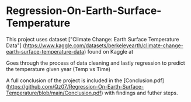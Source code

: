# Regression-On-Earth-Surface-Temperature

This project uses dataset ["Climate Change: Earth Surface Temperature Data"] (https://www.kaggle.com/datasets/berkeleyearth/climate-change-earth-surface-temperature-data) found on Kaggle at 

Goes through the process of data cleaning and lastly regression to predict the temperature given year 
(Temp vs Time) 

A full conclusion of the project is included in the [Conclusion.pdf] (https://github.com/Qz07/Regression-On-Earth-Surface-Temperature/blob/main/Conclusion.pdf) with findings and futher steps. 
